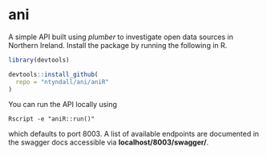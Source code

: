 # ani
A simple API built using _plumber_ to investigate open data sources in Northern Ireland. Install the package by running the following in R.
```r
library(devtools)

devtools::install_github(
  repo = "ntyndall/ani/aniR"
)
```
You can run the API locally using
```shell
Rscript -e "aniR::run()"
```
which defaults to port $8003$. A list of available endpoints are documented in the swagger docs accessible via **localhost/8003/__swagger__/**.
